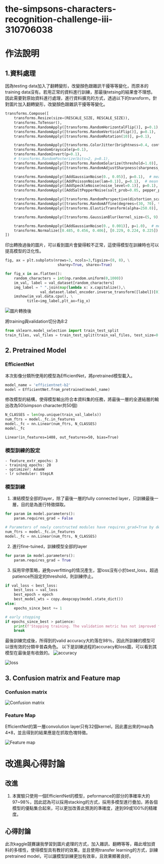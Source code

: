 # the-simpsons-characters-recognition-challenge-iii-310706038

# 作法說明

## 1.資料處理
因為testing data加入了翻轉變形，改變顏色跟雜訊干擾等等變化，而原本的training data沒有。若用正常的資料進行訓練，那最後tetsing的結果會不理想。因此需要對原始資料進行處理，進行資料擴充的方式，透過以下的transform，針對圖片加入翻轉變形，改變顏色跟雜訊干擾等等變化。
```python
transforms.Compose([
    transforms.Resize(size=(RESCALE_SIZE, RESCALE_SIZE)),
    transforms.ToTensor(),
    transforms.RandomApply([transforms.RandomHorizontalFlip()], p=0.1),
    transforms.RandomApply([transforms.RandomVerticalFlip()], p=0.1),
    transforms.RandomApply([transforms.RandomRotation(10)], p=0.1),

    transforms.RandomApply([transforms.ColorJitter(brightness=0.4, contrast=0.4, saturation=0.4, hue=0.1)], p=0.1),
    transforms.RandomGrayscale(p=0.1),
    transforms.RandomInvert(p=0.1),
    # transforms.RandomPosterize(bits=2, p=0.1),
    transforms.RandomApply([transforms.RandomSolarize(threshold=1.0)], p=0.05),
    transforms.RandomApply([transforms.RandomAdjustSharpness(sharpness_factor=2)], p=0.1),

    transforms.RandomApply([AddGaussianNoise(0., 0.05)], p=0.1),  # mean and std
    transforms.RandomApply([AddPoissonNoise(lam=0.1)], p=0.1),  # mean and std
    transforms.RandomApply([AddSpeckleNoise(noise_level=0.1)], p=0.1),
    transforms.RandomApply([AddSaltPepperNoise(salt_prob=0.05, pepper_prob=0.05)], p=0.1),

    transforms.RandomApply([transforms.RandomPerspective(distortion_scale=0.6, p=1.0)], p=0.1),
    transforms.RandomApply([transforms.RandomAffine(degrees=(30, 70), translate=(0.1, 0.3), scale=(0.5, 0.75))], p=0.1),
    transforms.RandomApply([transforms.ElasticTransform(alpha=250.0)], p=0.1),

    transforms.RandomApply([transforms.GaussianBlur(kernel_size=(5, 9), sigma=(0.1, 5.))], p=0.1),

    transforms.RandomApply([AddGaussianNoise(0., 0.001)], p=1.0),  # mean and std
    transforms.Normalize([0.485, 0.456, 0.406], [0.229, 0.224, 0.225]) 
])
```
印出轉換過後的圖片，可以看到圖片會變得較不正常，這使得模型在訓練時也可以提高模型的泛化性。
```python
fig, ax = plt.subplots(nrows=3, ncols=3,figsize=(8, 8), \
                        sharey=True, sharex=True)

for fig_x in ax.flatten():
    random_characters = int(np.random.uniform(0,1000))
    im_val, label = val_dataset[random_characters]
    img_label = " ".join(map(lambda x: x.capitalize(),\
                val_dataset.label_encoder.inverse_transform([label])[0].split('_')))
    imshow(im_val.data.cpu(), \
          title=img_label,plt_ax=fig_x)
```
![圖片轉換後](https://github.com/Machine-Learning-NYCU/the-simpsons-characters-recognition-challenge-iii-310706038/blob/master/Lab2/plot/transform.png)

將training與validation切分為8:2
```python
from sklearn.model_selection import train_test_split
train_files, val_files = train_test_split(train_val_files, test_size=0.20, stratify=train_val_labels)
```



## 2. Pretrained Model
### EfficientNet
本次影像分類所使用的模型為EfficientNet，將pretrained模型載入。
```python
model_name = 'efficientnet-b2'
model = EfficientNet.from_pretrained(model_name)
```

修改模型的結構，使得模型輸出符合本資料集的任務，將最後一層的全連結層的輸出改為50(simpson character共50個)
```python
N_CLASSES = len(np.unique(train_val_labels))
num_ftrs = model._fc.in_features
model._fc = nn.Linear(num_ftrs, N_CLASSES)
model._fc
```
```
Linear(in_features=1408, out_features=50, bias=True)
```

### 模型訓練的設定
```
- feature_extr_epochs: 3
- training_epochs: 20
- optimizer: AdamW
- lr scheduler: StepLR
```

### 模型訓練
1. 凍結模型全部的layer，除了最後一層的fully connected layer，只訓練最後一層，目的是為進行特徵擷取。
```python
for param in model.parameters():
    param.requires_grad = False

# Parameters of newly constructed modules have requires_grad=True by default
num_ftrs = model._fc.in_features
model._fc = nn.Linear(num_ftrs, N_CLASSES)
```

2. 進行fine-tuined，訓練模型全部的layer
```python
for param in model.parameters():
    param.requires_grad = True
```

3. 採用早停策略，避免overfitting的情況產生，當loss沒有小於best_loss，超過patience所設定的threshold，則訓練停止。
```python
if val_loss < best_loss:
    best_loss = val_loss
    best_epoch = epoch
    best_model_wts = copy.deepcopy(model.state_dict())
else:
    epochs_since_best += 1

# early stopping
if epochs_since_best > patience:
    print(f'Stopping training. The validation metric has not improved for {patience} epochs.')
    break
```

最後訓練完成後，所得到的valid accuracy大約落在98％，因此所訓練的模型可以很有效的分類辛普森角色。
以下是訓練過程的accuracy和loss圖，可以看到其模型在最後是有收斂的。
![accuracy](https://github.com/Machine-Learning-NYCU/the-simpsons-characters-recognition-challenge-iii-310706038/blob/master/Lab2/plot/efficientnet-b2_3FeatureExtrEpochs-20FinetuningEpochs-AccuracyCurve.png)

![loss](https://github.com/Machine-Learning-NYCU/the-simpsons-characters-recognition-challenge-iii-310706038/blob/master/Lab2/plot/efficientnet-b2_3FeatureExtrEpochs-20FinetuningEpochs-LearningCurve.png)

## 3. Confusion matrix and Feature map
### Confusion matrix
![Confusion matrix](https://github.com/Machine-Learning-NYCU/the-simpsons-characters-recognition-challenge-iii-310706038/blob/master/Lab2/plot/confusion_matrix.png)

### Feature Map
EfficientNet的第一層convolution layer只有32個kernel，因此畫出來的map為 4*8，並且得到的結果應是在抓取色塊特徵。

![Feature map](https://github.com/Machine-Learning-NYCU/the-simpsons-characters-recognition-challenge-iii-310706038/blob/master/Lab2/plot/feature_map.png)

# 改進與心得討論
## 改進

1. 本實驗只使用一個EfficientNet的模型，peformance的部分的準確率大約97~98%，因此認為可以採用stacking的方式，採用多模型進行疊加，將各個模型的優點集合起來，可以更加改善此預測的準確度，達到99或100%的精確度。


## 心得討論
此次kaggle競賽讓我學習到圖片處理的方式，加入雜訊、翻轉等等，藉此增加資料的多樣性，使得模型具有教好的效果。並且使用transfer learning的方式，訓練pretrained model，可以讓模型訓練更加有效率，且效果顯著良好。